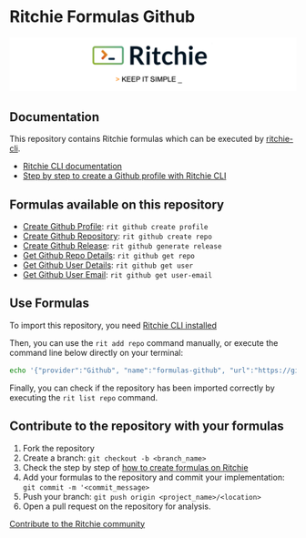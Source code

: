 # Ritchie Formulas Github

![Rit banner](/docs/img/ritchie-banner.png)

## Documentation

This repository contains Ritchie formulas which can be executed by [ritchie-cli](https://github.com/ZupIT/ritchie-cli).

- [Ritchie CLI documentation](https://docs.ritchiecli.io)
- [Step by step to create a Github profile with Ritchie CLI](https://dev.to/guifalourd/step-by-step-to-create-a-readme-for-your-github-profile-1i0g)

## Formulas available on this repository

- [Create Github Profile](https://github.com/GuillaumeFalourd/formulas-github/tree/master/github/create/profile): `rit github create profile`
- [Create Github Repository](https://github.com/GuillaumeFalourd/formulas-github/tree/master/github/create/repo): `rit github create repo`
- [Create Github Release](https://github.com/GuillaumeFalourd/formulas-github/tree/master/github/generate/release): `rit github generate release`
- [Get Github Repo Details](https://github.com/GuillaumeFalourd/formulas-github/tree/master/github/get/repo): `rit github get repo`
- [Get Github User Details](https://github.com/GuillaumeFalourd/formulas-github/tree/master/github/get/user): `rit github get user`
- [Get Github User Email](https://github.com/GuillaumeFalourd/formulas-github/tree/master/github/get/user-email): `rit github get user-email`

## Use Formulas

To import this repository, you need [Ritchie CLI installed](https://docs.ritchiecli.io/getting-started/installation)

Then, you can use the `rit add repo` command manually, or execute the command line below directly on your terminal:

```bash
echo '{"provider":"Github", "name":"formulas-github", "url":"https://github.com/GuillaumeFalourd/formulas-github", "priority":1}' | rit add repo --stdin
```

Finally, you can check if the repository has been imported correctly by executing the `rit list repo` command.

## Contribute to the repository with your formulas

1. Fork the repository
2. Create a branch: `git checkout -b <branch_name>`
3. Check the step by step of [how to create formulas on Ritchie](https://docs.ritchiecli.io/getting-started/creating-formulas)
4. Add your formulas to the repository
and commit your implementation: `git commit -m '<commit_message>`
5. Push your branch: `git push origin <project_name>/<location>`
6. Open a pull request on the repository for analysis.

[Contribute to the Ritchie community](https://github.com/ZupIT/ritchie-formulas/blob/master/CONTRIBUTING.md)


